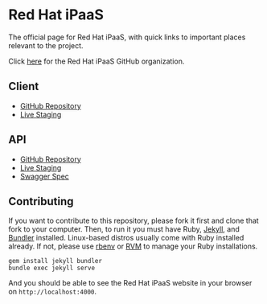 # Red Hat iPaaS

The official page for Red Hat iPaaS, with quick links to important places relevant to the project.

Click [here](https://github.com/redhat-ipaas) for the Red Hat iPaaS GitHub organization.

## Client
- [GitHub Repository](https://github.com/redhat-ipaas/ipaas-client)
- [Live Staging](http://ipaas.staging.rh.fabric8.io)

## API
- [GitHub Repository](https://github.com/redhat-ipaas/ipaas-api)
- [Live Staging](http://ipaas-api.staging.rh.fabric8.io)
- [Swagger Spec](http://ipaas-api.staging.rh.fabric8.io/v1/swagger.json)

## Contributing

If you want to contribute to this repository, please fork it first and clone that fork to your computer. Then, to run it you must have Ruby, [Jekyll](http://jekyllrb.com/), and [Bundler](http://bundler.io/) installed. Linux-based distros usually come with Ruby installed already. If not, please use [rbenv](http://rbenv.org/) or [RVM](https://rvm.io/) to manage your Ruby installations.

```
gem install jekyll bundler
bundle exec jekyll serve
```

And you should be able to see the Red Hat iPaaS website in your browser on `http://localhost:4000`.
